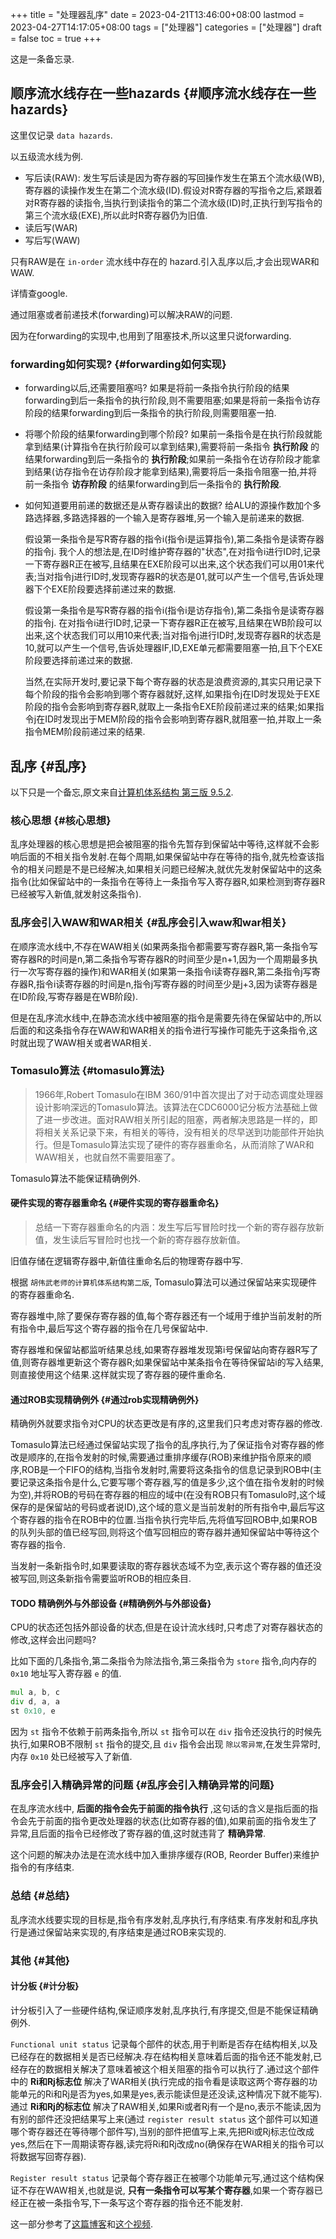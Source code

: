 +++
title = "处理器乱序"
date = 2023-04-21T13:46:00+08:00
lastmod = 2023-04-27T14:17:05+08:00
tags = ["处理器"]
categories = ["处理器"]
draft = false
toc = true
+++

这是一条备忘录.


## 顺序流水线存在一些hazards {#顺序流水线存在一些hazards}

这里仅记录 `data hazards`.

以五级流水线为例.

-   写后读(RAW): 发生写后读是因为寄存器的写回操作发生在第五个流水级(WB),寄存器的读操作发生在第二个流水级(ID).假设对R寄存器的写指令之后,紧跟着对R寄存器的读指令,当执行到读指令的第二个流水级(ID)时,正执行到写指令的第三个流水级(EXE),所以此时R寄存器仍为旧值.
-   读后写(WAR)
-   写后写(WAW)

只有RAW是在 `in-order` 流水线中存在的 hazard.引入乱序以后,才会出现WAR和WAW.

详情查google.

通过阻塞或者前递技术(forwarding)可以解决RAW的问题.

因为在forwarding的实现中,也用到了阻塞技术,所以这里只说forwarding.


### forwarding如何实现? {#forwarding如何实现}

-   forwarding以后,还需要阻塞吗?
    如果是将前一条指令执行阶段的结果forwarding到后一条指令的执行阶段,则不需要阻塞;如果是将前一条指令访存阶段的结果forwarding到后一条指令的执行阶段,则需要阻塞一拍.

-   将哪个阶段的结果forwarding到哪个阶段?
    如果前一条指令是在执行阶段就能拿到结果(计算指令在执行阶段可以拿到结果),需要将前一条指令 **执行阶段** 的结果forwarding到后一条指令的 **执行阶段**;如果前一条指令在访存阶段才能拿到结果(访存指令在访存阶段才能拿到结果),需要将后一条指令阻塞一拍,并将前一条指令 **访存阶段** 的结果forwarding到后一条指令的 **执行阶段**.

-   如何知道要用前递的数据还是从寄存器读出的数据?
    给ALU的源操作数加个多路选择器,多路选择器的一个输入是寄存器堆,另一个输入是前递来的数据.

    假设第一条指令是写R寄存器的指令i(指令i是运算指令),第二条指令是读寄存器的指令j.
    我个人的想法是,在ID时维护寄存器的"状态",在对指令i进行ID时,记录一下寄存器R正在被写,且结果在EXE阶段可以出来,这个状态我们可以用01来代表;当对指令j进行ID时,发现寄存器R的状态是01,就可以产生一个信号,告诉处理器下个EXE阶段要选择前递过来的数据.

    假设第一条指令是写R寄存器的指令i(指令i是访存指令),第二条指令是读寄存器的指令j.
    在对指令i进行ID时,记录一下寄存器R正在被写,且结果在WB阶段可以出来,这个状态我们可以用10来代表;当对指令j进行ID时,发现寄存器R的状态是10,就可以产生一个信号,告诉处理器IF,ID,EXE单元都需要阻塞一拍,且下个EXE阶段要选择前递过来的数据.

    当然,在实际开发时,要记录下每个寄存器的状态是浪费资源的,其实只用记录下每个阶段的指令会影响到哪个寄存器就好,这样,如果指令j在ID时发现处于EXE阶段的指令会影响到寄存器R,就取上一条指令EXE阶段前递过来的结果;如果指令j在ID时发现出于MEM阶段的指令会影响到寄存器R,就阻塞一拍,并取上一条指令MEM阶段前递过来的结果.


## 乱序 {#乱序}

以下只是一个备忘,原文来自[计算机体系结构 第三版 9.5.2](https://foxsen.github.io/archbase/%E6%8C%87%E4%BB%A4%E6%B5%81%E6%B0%B4%E7%BA%BF.html#sec-dynamic).


### 核心思想 {#核心思想}

乱序处理器的核心思想是把会被阻塞的指令先暂存到保留站中等待,这样就不会影响后面的不相关指令发射.在每个周期,如果保留站中存在等待的指令,就先检查该指令的相关问题是不是已经解决,如果相关问题已经解决,就优先发射保留站中的这条指令(比如保留站中的一条指令在等待上一条指令写入寄存器R,如果检测到寄存器R已经被写入新值,就发射这条指令).


### 乱序会引入WAW和WAR相关 {#乱序会引入waw和war相关}

在顺序流水线中,不存在WAW相关(如果两条指令都需要写寄存器R,第一条指令写寄存器R的时间是n,第二条指令写寄存器R的时间至少是n+1,因为一个周期最多执行一次写寄存器的操作)和WAR相关(如果第一条指令i读寄存器R,第二条指令j写寄存器R,指令i读寄存器的时间是n,指令j写寄存器的时间至少是j+3,因为读寄存器是在ID阶段,写寄存器是在WB阶段).

但是在乱序流水线中,在静态流水线中被阻塞的指令是需要先待在保留站中的,所以后面的和这条指令存在WAW和WAR相关的指令进行写操作可能先于这条指令,这时就出现了WAW相关或者WAR相关.


### Tomasulo算法 {#tomasulo算法}

> 1966年,Robert Tomasulo在IBM 360/91中首次提出了对于动态调度处理器设计影响深远的Tomasulo算法。该算法在CDC6000记分板方法基础上做了进一步改进。面对RAW相关所引起的阻塞，两者解决思路是一样的，即将相关关系记录下来，有相关的等待，没有相关的尽早送到功能部件开始执行。但是Tomasulo算法实现了硬件的寄存器重命名，从而消除了WAR和WAW相关，也就自然不需要阻塞了。

Tomasulo算法不能保证精确例外.


#### 硬件实现的寄存器重命名 {#硬件实现的寄存器重命名}

> 总结一下寄存器重命名的内涵：发生写后写冒险时找一个新的寄存器存放新值，发生读后写冒险时也找一个新的寄存器存放新值。

旧值存储在逻辑寄存器中,新值往重命名后的物理寄存器中写.

根据 `胡伟武老师的计算机体系结构第二版`, Tomasulo算法可以通过保留站来实现硬件的寄存器重命名.

寄存器堆中,除了要保存寄存器的值,每个寄存器还有一个域用于维护当前发射的所有指令中,最后写这个寄存器的指令在几号保留站中.

寄存器堆和保留站都监听结果总线,如果寄存器堆发现第i号保留站向寄存器R写了值,则寄存器堆更新这个寄存器R;如果保留站中某条指令在等待保留站i的写入结果,则直接使用这个结果.这样就实现了寄存器的硬件重命名.


#### 通过ROB实现精确例外 {#通过rob实现精确例外}

精确例外就要求指令对CPU的状态更改是有序的,这里我们只考虑对寄存器的修改.

Tomasulo算法已经通过保留站实现了指令的乱序执行,为了保证指令对寄存器的修改是顺序的,在指令发射的时候,需要通过重排序缓存(ROB)来维护指令原来的顺序,ROB是一个FIFO的结构,当指令发射时,需要将这条指令的信息记录到ROB中(主要记录这条指令是什么,它要写哪个寄存器,写的值是多少,这个值在指令发射的时候为空),并将ROB的号码在寄存器的相应的域中(在没有ROB只有Tomasulo时,这个域保存的是保留站的号码或者说ID),这个域的意义是当前发射的所有指令中,最后写这个寄存器的指令在ROB中的位置.当指令执行完毕后,先将值写回ROB中,如果ROB的队列头部的值已经写回,则将这个值写回相应的寄存器并通知保留站中等待这个寄存器的指令.

当发射一条新指令时,如果要读取的寄存器状态域不为空,表示这个寄存器的值还没被写回,则这条新指令需要监听ROB的相应条目.


#### <span class="org-todo todo TODO">TODO</span> 精确例外与外部设备 {#精确例外与外部设备}

CPU的状态还包括外部设备的状态,但是在设计流水线时,只考虑了对寄存器状态的修改,这样会出问题吗?

比如下面的几条指令,第二条指令为除法指令,第三条指令为 `store` 指令,向内存的 `0x10` 地址写入寄存器 `e` 的值.

```asm
mul a, b, c
div d, a, a
st 0x10, e
```

因为 `st` 指令不依赖于前两条指令,所以 `st` 指令可以在 `div` 指令还没执行的时候先执行,如果ROB不限制 `st` 指令的提交,且 `div` 指令会出现 `除以零异常`,在发生异常时,内存 `0x10` 处已经被写入了新值.


### 乱序会引入精确异常的问题 {#乱序会引入精确异常的问题}

在乱序流水线中, **后面的指令会先于前面的指令执行** ,这句话的含义是指后面的指令会先于前面的指令更改处理器的状态(比如寄存器的值),如果前面的指令发生了异常,且后面的指令已经修改了寄存器的值,这时就违背了 **精确异常**.

这个问题的解决办法是在流水线中加入重排序缓存(ROB, Reorder Buffer)来维护指令的有序结束.


### 总结 {#总结}

乱序流水线要实现的目标是,指令有序发射,乱序执行,有序结束.有序发射和乱序执行是通过保留站来实现的,有序结束是通过ROB来实现的.


### 其他 {#其他}


#### 计分板 {#计分板}

计分板引入了一些硬件结构,保证顺序发射,乱序执行,有序提交,但是不能保证精确例外.

`Functional unit status` 记录每个部件的状态,用于判断是否存在结构相关,以及已经存在的数据相关是否已经解决.存在结构相关意味着后面的指令还不能发射,已经存在的数据相关解决了意味着被这个相关阻塞的指令可以执行了.通过这个部件中的 **Ri和Rj标志位** 解决了WAR相关(执行完成的指令看是读取这两个寄存器的功能单元的Ri和Rj是否为yes,如果是yes,表示能读但是还没读,这种情况下就不能写).通过 **Ri和Rj的标志位** 解决了RAW相关,如果Ri或者Rj有一个是no,表示不能读,因为有别的部件还没把结果写上来(通过 `register result status` 这个部件可以知道哪个寄存器还在等待哪个部件写),当别的部件把值写上来,先把Ri或Rj标志位改成yes,然后在下一周期读寄存器,读完将Ri和Rj改成no(确保存在WAR相关的指令可以将数据写回寄存器).

`Register result status` 记录每个寄存器正在被哪个功能单元写,通过这个结构保证不存在WAW相关,也就是说, **只有一条指令可以写某个寄存器**,如果一个寄存器已经正在被一条指令写,下一条写这个寄存器的指令还不能发射.

这一部分参考了[这篇博客](https://zhuanlan.zhihu.com/p/496078836)和[这个视频](https://www.bilibili.com/video/BV1S14y1P7Qj/?buvid=XX304A93BAD89DEA90EA3990A3C42C65B1C9C&is_story_h5=false&mid=VFe0oaGNuYwwNyfobVvHug%3D%3D&p=1&plat_id=168&share_from=ugc&share_medium=android&share_plat=android&share_session_id=e1e9fe62-7e12-46e4-8d71-d05cff12fe13&share_source=WEIXIN&share_tag=s_i&timestamp=1682565423&unique_k=tRTVMbP&up_id=346088798).
